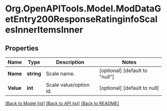 # Org.OpenAPITools.Model.ModDataGetEntry200ResponseRatinginfoScalesInnerItemsInner

## Properties

Name | Type | Description | Notes
------------ | ------------- | ------------- | -------------
**Name** | **string** | Scale name. | [optional] [default to "null"]
**Value** | **int** | Scale value/option id. | [optional] [default to null]

[[Back to Model list]](../README.md#documentation-for-models) [[Back to API list]](../README.md#documentation-for-api-endpoints) [[Back to README]](../README.md)

